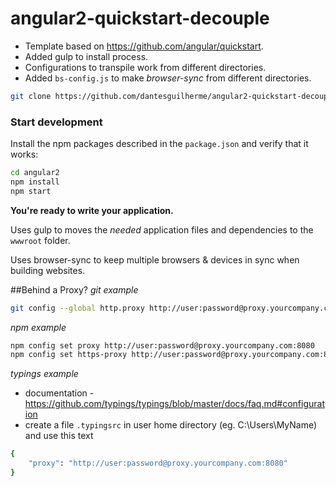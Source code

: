 # angular2-quickstart-decouple
* Template based on https://github.com/angular/quickstart.
* Added gulp to install process. 
* Configurations to transpile work from different directories.
* Added `bs-config.js` to make *browser-sync* from different directories.

```bash
git clone https://github.com/dantesguilherme/angular2-quickstart-decouple.git
```

### Start development

Install the npm packages described in the `package.json` and verify that it works:

```bash
cd angular2
npm install
npm start
```
**You're ready to write your application.**

Uses gulp to moves the _needed_ application files and dependencies to the `wwwroot` folder.

Uses browser-sync to keep multiple browsers & devices in sync when building websites.

##Behind a Proxy?
*git example*
```bash
git config --global http.proxy http://user:password@proxy.yourcompany.com:8080
```
*npm example*
```bash
npm config set proxy http://user:password@proxy.yourcompany.com:8080
npm config set https-proxy http://user:password@proxy.yourcompany.com:8080
```
*typings example*
* documentation - https://github.com/typings/typings/blob/master/docs/faq.md#configuration
* create a file `.typingsrc` in user home directory (eg. C:\Users\MyName\) and use this text
```bash
{
	"proxy": "http://user:password@proxy.yourcompany.com:8080"
}
```



